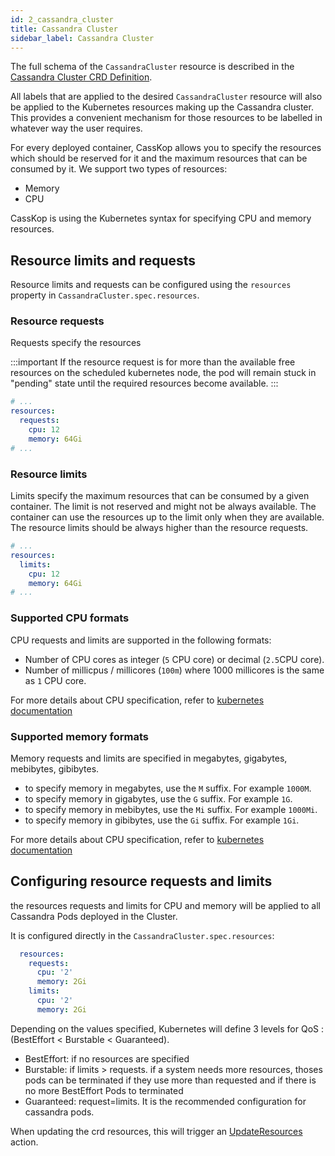 ```yaml
---
id: 2_cassandra_cluster
title: Cassandra Cluster
sidebar_label: Cassandra Cluster
---
```


The full schema of the `CassandraCluster` resource is described in the [Cassandra Cluster CRD Definition](#cassandra-cluster-crd-definition-version-020).

All labels that are applied to the desired `CassandraCluster` resource will also be applied to the Kubernetes resources
making up the Cassandra cluster. This provides a convenient mechanism for those resources to be labelled in whatever way
the user requires.

For every deployed container, CassKop allows you to specify the resources which should be reserved for it
and the maximum resources that can be consumed by it. We support two types of resources:

- Memory
- CPU

CassKop is using the Kubernetes syntax for specifying CPU and memory resources.

## Resource limits and requests

Resource limits and requests can be configured using the `resources` property in `CassandraCluster.spec.resources`.

### Resource requests

Requests specify the resources

:::important
If the resource request is for more than the available free resources on the scheduled kubernetes node,
the pod will remain stuck in "pending" state until the required resources become available.
:::

```yaml
# ...
resources:
  requests:
    cpu: 12
    memory: 64Gi
# ...
```

### Resource limits

Limits specify the maximum resources that can be consumed by a given container. The limit is not reserved and might not
be always available. The container can use the resources up to the limit only when they are available. The resource
limits should be always higher than the resource requests.  

```yaml
# ...
resources:
  limits:
    cpu: 12
    memory: 64Gi
# ...
```

### Supported CPU formats

CPU requests and limits are supported in the following formats:

- Number of CPU cores as integer (`5` CPU core) or decimal (`2.5`CPU core).
- Number of millicpus / millicores (`100m`) where 1000 millicores is the same as `1` CPU core.

For more details about CPU specification, refer to
[kubernetes documentation](https://kubernetes.io/docs/concepts/configuration/manage-compute-resources-container/#meaning-of-cpu)

### Supported memory formats

Memory requests and limits are specified in megabytes, gigabytes, mebibytes, gibibytes.

- to specify memory in megabytes, use the `M` suffix. For example `1000M`.
- to specify memory in gigabytes, use the `G` suffix. For example `1G`.
- to specify memory in mebibytes, use the `Mi` suffix. For example `1000Mi`.
- to specify memory in gibibytes, use the `Gi` suffix. For example `1Gi`.

For more details about CPU specification, refer to
[kubernetes documentation](https://kubernetes.io/docs/concepts/configuration/manage-compute-resources-container/#meaning-of-memory)

## Configuring resource requests and limits

the resources requests and limits for CPU and memory will be applied to all Cassandra Pods deployed in the Cluster.

It is configured directly in the `CassandraCluster.spec.resources`:

```yaml
  resources:
    requests:
      cpu: '2'
      memory: 2Gi
    limits:
      cpu: '2'
      memory: 2Gi
```

Depending on the values specified, Kubernetes will define 3 levels for QoS : (BestEffort < Burstable < Guaranteed).

- BestEffort: if no resources are specified
- Burstable: if limits > requests. if a system needs more resources, thoses pods can be terminated if they use more than
  requested and if there is no more BestEffort Pods to terminated
- Guaranteed: request=limits. It is the recommended configuration for cassandra pods.

When updating the crd resources, this will trigger an [UpdateResources](/casskop/docs/5_operations/1_cluster_operations#updateresources) action.
